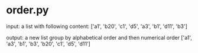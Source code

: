 # order.py
input: a list with following content:
['a1', 'b20', 'c1', 'd5', 'a3', 'b1', 'd11', 'b3']
 
output: a new list group by alphabetical order and then numerical order
['a1', 'a3', 'b1', 'b3', 'b20', 'c1', 'd5', 'd11']

